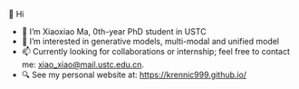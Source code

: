 👋 Hi
- 🌱 I’m Xiaoxiao Ma, 0th-year PhD student in USTC
- 👀 I’m interested in generative models, multi-modal and unified model
- 📫 Currently looking for collaborations or internship; feel free to contact me: xiao_xiao@mail.ustc.edu.cn.
- 🔍 See my personal website at: https://krennic999.github.io/


<!---
krennic999/krennic999 is a ✨ special ✨ repository because its `README.md` (this file) appears on your GitHub profile.
You can click the Preview link to take a look at your changes.
--->
